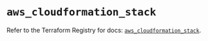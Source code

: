 # `aws_cloudformation_stack`

Refer to the Terraform Registry for docs: [`aws_cloudformation_stack`](https://registry.terraform.io/providers/hashicorp/aws/5.37.0/docs/resources/cloudformation_stack).

